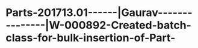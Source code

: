 # Parts-201713.01------|Gaurav---------------|W-000892-Created-batch-class-for-bulk-insertion-of-Part-

